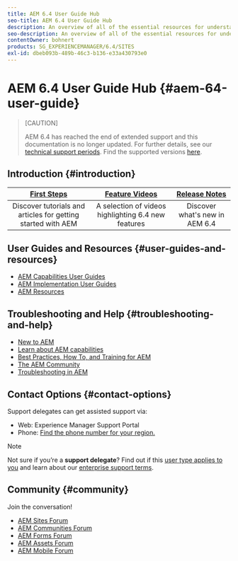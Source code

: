 ```yaml
---
title: AEM 6.4 User Guide Hub
seo-title: AEM 6.4 User Guide Hub
description: An overview of all of the essential resources for understanding, installing, managing, and using AEM 6.4
seo-description: An overview of all of the essential resources for understanding, installing, managing, and using AEM 6.4
contentOwner: bohnert
products: SG_EXPERIENCEMANAGER/6.4/SITES
exl-id: dbeb093b-489b-46c3-b136-e33a430793e0
---
```

# AEM 6.4 User Guide Hub {#aem-64-user-guide}

>[CAUTION]
>
>AEM 6.4 has reached the end of extended support and this documentation is no longer updated. For further details, see our [technical support periods](https://helpx.adobe.com/support/programs/eol-matrix.html). Find the supported versions [here](https://experienceleague.adobe.com/docs/).

## Introduction {#introduction}

|[First Steps](https://helpx.adobe.com/experience-manager/get-started.html)|[Feature Videos](https://helpx.adobe.com/experience-manager/kt/index/aem-6-5-videos.html)|[Release Notes](https://helpx.adobe.com/experience-manager/6-5/release-notes.html)|
|:-:|:-:|:-:|
|Discover tutorials and articles for getting started with AEM|A selection of videos highlighting 6.4 new features|Discover what's new in AEM 6.4|

## User Guides and Resources {#user-guides-and-resources}

* [AEM Capabilities User Guides](capabilities.md)
* [AEM Implementation User Guides](implementation.md)
* [AEM Resources](resources.md)

## Troubleshooting and Help {#troubleshooting-and-help}

* [New to AEM](new.md)
* [Learn about AEM capabilities](learn.md)
* [Best Practices, How To, and Training for AEM](best-practice.md)
* [The AEM Community](community.md)
* [Troubleshooting in AEM](troubleshooting.md)

## Contact Options {#contact-options}

Support delegates can get assisted support via:

* Web: Experience Manager Support Portal
* Phone: [Find the phone number for your region.](https://helpx.adobe.com/contact/dma-external/DMACustomeCareRegionalPhoneNumbers.html)

>[!NOTE]
>
>Not sure if you’re a **support delegate**? Find out if this [user type applies to you](https://helpx.adobe.com/experience-cloud/supported-users.html) and learn about our [enterprise support terms](https://helpx.adobe.com/support/programs/enterprise-support-terms.html).

## Community {#community}

Join the conversation!

* [AEM Sites Forum](http://help-forums.adobe.com/content/adobeforums/en/experience-manager-forum/adobe-experience-manager.html)
* [AEM Communities Forum](http://help-forums.adobe.com/content/adobeforums/en/experience-manager-forum/aem-communities.html)
* [AEM Forms Forum](http://help-forums.adobe.com/content/adobeforums/en/experience-manager-forum/aem-forms.html)
* [AEM Assets Forum](http://help-forums.adobe.com/content/adobeforums/en/experience-manager-forum/aem-assets.html)
* [AEM Mobile Forum](http://forums.adobe.com/community/experiencemanagermobile)
